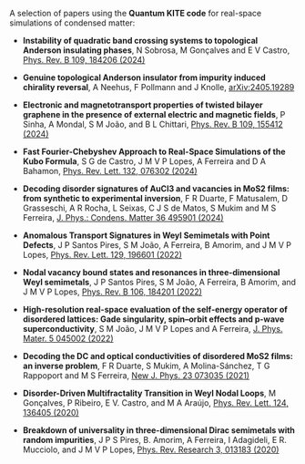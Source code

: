 A selection of papers using the **Quantum KITE code** for real-space simulations of condensed matter:

- **Instability of quadratic band crossing systems to topological Anderson insulating phases**,
  N Sobrosa, M Gonçalves and E V Castro, [Phys. Rev. B 109, 184206 (2024)](https://journals.aps.org/prb/abstract/10.1103/PhysRevB.109.184206)

- **Genuine topological Anderson insulator from impurity induced chirality reversal**,
  A Neehus, F Pollmann and J Knolle, [arXiv:2405.19289](https://arxiv.org/abs/2405.19289)

- **Electronic and magnetotransport properties of twisted bilayer graphene in the presence of external electric and magnetic fields**,
  P Sinha, A Mondal, S M João, and B L Chittari, [Phys. Rev. B 109, 155412 (2024)](https://journals.aps.org/prb/abstract/10.1103/PhysRevB.109.155412)

- **Fast Fourier-Chebyshev Approach to Real-Space Simulations of the Kubo Formula**,
  S G de Castro, J M V P Lopes, A Ferreira and D A Bahamon, [Phys. Rev. Lett. 132, 076302 (2024)](https://journals.aps.org/prl/abstract/10.1103/PhysRevLett.132.076302)

- **Decoding disorder signatures of AuCl3 and vacancies in MoS2 films: from synthetic to experimental inversion**,
  F R Duarte, F Matusalem, D Grasseschi, A R Rocha, L Seixas, C J S de Matos, S Mukim and M S Ferreira, [J. Phys.: Condens. Matter 36 495901 (2024)](https://iopscience.iop.org/article/10.1088/1361-648X/ad7568/meta)

- **Anomalous Transport Signatures in Weyl Semimetals with Point Defects**,
  J P Santos Pires, S M João, A Ferreira, B Amorim, and J M V P Lopes, [Phys. Rev. Lett. 129, 196601 (2022)](https://journals.aps.org/prl/abstract/10.1103/PhysRevLett.129.196601)

- **Nodal vacancy bound states and resonances in three-dimensional Weyl semimetals**,
  J P Santos Pires, S M João, A Ferreira, B Amorim, and J M V P Lopes, [Phys. Rev. B 106, 184201 (2022)](https://journals.aps.org/prb/abstract/10.1103/PhysRevB.106.184201)

- **High-resolution real-space evaluation of the self-energy operator of disordered lattices: Gade singularity, spin–orbit effects and p-wave superconductivity**,
  S M João, J M V P Lopes and A Ferreira, [J. Phys. Mater. 5 045002 (2022)](https://iopscience.iop.org/article/10.1088/2515-7639/ac91f9/meta)

- **Decoding the DC and optical conductivities of disordered MoS2 films: an inverse problem**,
  F R Duarte, S Mukim, A Molina-Sánchez, T G Rappoport and M S Ferreira, [New J. Phys. 23 073035 (2021)](https://iopscience.iop.org/article/10.1088/1367-2630/ac10cf/meta)

- **Disorder-Driven Multifractality Transition in Weyl Nodal Loops**,
  M Gonçalves, P Ribeiro, E V. Castro, and M A Araújo, [Phys. Rev. Lett. 124, 136405 (2020)](https://journals.aps.org/prl/abstract/10.1103/PhysRevLett.124.136405)

- **Breakdown of universality in three-dimensional Dirac semimetals with random impurities**,
  J P S Pires, B. Amorim, A Ferreira, I Adagideli, E R. Mucciolo, and J M V P Lopes, [Phys. Rev. Research 3, 013183 (2020)](https://journals.aps.org/prresearch/abstract/10.1103/PhysRevResearch.3.013183) 

<!-- **Landau levels and magneto-optical transport properties of a semi-Dirac system**,
  P Sinha, S Murakami, and S Basu, [Phys. Rev. B 105, 205407 (2022)](https://doi.org/10.1103/PhysRevB.105.205407) -->